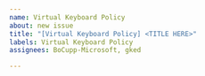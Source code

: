 ```yaml
---
name: Virtual Keyboard Policy
about: new issue
title: "[Virtual Keyboard Policy] <TITLE HERE>"
labels: Virtual Keyboard Policy
assignees: BoCupp-Microsoft, gked

---
```



